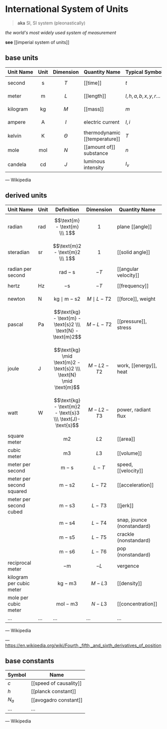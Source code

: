 # International System of Units

> **aka** SI, SI system (pleonastically)

_the world's most widely used system of measurement_

**see** [[imperial system of units]]

## base units

| Unit&nbsp;Name | Unit           | Dimension  | Quantity&nbsp;Name            | Typical&nbsp;Symbols        |
| -------------- | -------------- | ---------- | ----------------------------- | --------------------------- |
| second         | $$\text{s}$$   | $$T$$      | [[time]]                      | $t$                         |
| meter          | $$\text{m}$$   | $$L$$      | [[length]]                    | $l, h, a, b, x, y, r \dots$ |
| kilogram       | $$\text{kg}$$  | $$M$$      | [[mass]]                      | $m$                         |
| ampere         | $$\text{A}$$   | $$I$$      | electric current              | $I, i$                      |
| kelvin         | $$\text{K}$$   | $$\Theta$$ | thermodynamic [[temperature]] | $T$                         |
| mole           | $$\text{mol}$$ | $$N$$      | [[amount of]] substance       | $n$                         |
| candela        | $$\text{cd}$$  | $$J$$      | luminous intensity            | $I_v$                       |

&mdash; Wikipedia

## derived units

| Unit&nbsp;Name           | Unit         | Definition                                                          | Dimension         | Quantity&nbsp;Name         | Typical&nbsp;Symbols |
| ------------------------ | ------------ | ------------------------------------------------------------------- | ----------------- | -------------------------- | -------------------- |
| radian                   | $\text{rad}$ | $$\text{m} - \text{m} \\\ 1$$                                       | $$1$$             | plane [[angle]]            | $\theta, a \dots$    |
| steradian                | $\text{sr}$  | $$\text{m}2 - \text{m}2 \\\ 1$$                                     | $$1$$             | [[solid angle]]            | $\theta, a \dots$    |
| radian per second        |              | $$\text{rad} - \text{s}$$                                           | $$-T$$            | [[angular velocity]]       | $\omega$             |
| hertz                    | $\text{Hz}$  | $$-\text{s}$$                                                       | $$-T$$            | [[frequency]]              | $f, \nu, \omega$     |
| newton                   | $\text{N}$   | $$\text{kg} \mid \text{m} - \text{s}2$$                             | $$M \mid L - T2$$ | [[force]], weight          | $f, F$               |
| pascal                   | $\text{Pa}$  | $$\text{kg} - \text{m} - \text{s}2 \\\ \text{N} - \text{m}2$$       | $$M - L - T2$$    | [[pressure]], stress       | $P$                  |
| joule                    | $\text{J}$   | $$\text{kg} \mid \text{m}2 - \text{s}2 \\\ \text{N} \mid \text{m}$$ | $$M - L2 - T2$$   | work, [[energy]], heat     | $E, Q$               |
| watt                     | $\text{W}$   | $$\text{kg} - \text{m}2 - \text{s}3 \\\ \text{J}-\text{s}$$         | $$M - L2 - T3$$   | power, radiant flux        | $P$                  |
| square meter             |              | $$\text{m}2$$                                                       | $$L2$$            | [[area]]                   | $A$                  |
| cubic meter              |              | $$\text{m}3$$                                                       | $$L3$$            | [[volume]]                 | $V$                  |
| meter per second         |              | $$\text{m} - \text{s}$$                                             | $$L - T$$         | speed, [[velocity]]        | $v$                  |
| meter per second squared |              | $$\text{m} - \text{s}2$$                                            | $$L - T2$$        | [[acceleration]]           | $a$                  |
| meter per second cubed   |              | $$\text{m} - \text{s}3$$                                            | $$L - T3$$        | [[jerk]]                   | $j$                  |
|                          |              | $$\text{m} - \text{s}4$$                                            | $$L - T4$$        | snap, jounce (nonstandard) | $s$                  |
|                          |              | $$\text{m} - \text{s}5$$                                            | $$L - T5$$        | crackle (nonstandard)      | $c$                  |
|                          |              | $$\text{m} - \text{s}6$$                                            | $$L - T6$$        | pop (nonstandard)          | $p$                  |
| reciprocal meter         |              | $$-\text{m}$$                                                       | $$-L$$            | vergence                   | $V, 1\text-f$        |
| kilogram per cubic meter |              | $$\text{kg} - \text{m}3$$                                           | $$M - L3$$        | [[density]]                | $\rho$               |
| mole per cubic meter     |              | $$\text{mol} - \text{m}3$$                                          | $$N - L3$$        | [[concentration]]          | $c$                  |
| $\dots$                  | $\dots$      | $\dots$                                                             | $\dots$           | $\dots$                    | $\dots$              |

&mdash; Wikipedia

&mdash; <https://en.wikipedia.org/wiki/Fourth,_fifth,_and_sixth_derivatives_of_position>

## base constants

| Symbol  | Name                   |
| ------- | ---------------------- |
| $c$     | [[speed of causality]] |
| $h$     | [[planck constant]]    |
| $N_a$   | [[avogadro constant]]  |
| $\dots$ | $\dots$                |

&mdash; Wikipedia

